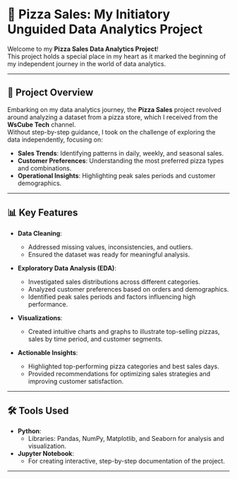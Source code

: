 # 🍕 Pizza Sales: My Initiatory Unguided Data Analytics Project

Welcome to my **Pizza Sales Data Analytics Project**!  
This project holds a special place in my heart as it marked the beginning of my independent journey in the world of data analytics.

---

## 🌟 Project Overview

Embarking on my data analytics journey, the **Pizza Sales** project revolved around analyzing a dataset from a pizza store, which I received from the **WsCube Tech** channel.  
Without step-by-step guidance, I took on the challenge of exploring the data independently, focusing on:

- **Sales Trends**: Identifying patterns in daily, weekly, and seasonal sales.
- **Customer Preferences**: Understanding the most preferred pizza types and combinations.
- **Operational Insights**: Highlighting peak sales periods and customer demographics.

---

## 📊 Key Features

- **Data Cleaning**:
  - Addressed missing values, inconsistencies, and outliers.
  - Ensured the dataset was ready for meaningful analysis.

- **Exploratory Data Analysis (EDA)**:
  - Investigated sales distributions across different categories.
  - Analyzed customer preferences based on orders and demographics.
  - Identified peak sales periods and factors influencing high performance.

- **Visualizations**:
  - Created intuitive charts and graphs to illustrate top-selling pizzas, sales by time period, and customer segments.

- **Actionable Insights**:
  - Highlighted top-performing pizza categories and best sales days.
  - Provided recommendations for optimizing sales strategies and improving customer satisfaction.

---

## 🛠️ Tools Used

- **Python**:
  - Libraries: Pandas, NumPy, Matplotlib, and Seaborn for analysis and visualization.
- **Jupyter Notebook**:
  - For creating interactive, step-by-step documentation of the project.

---
